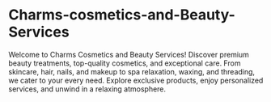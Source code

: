 # Charms-cosmetics-and-Beauty-Services
Welcome to Charms Cosmetics and Beauty Services! Discover premium beauty treatments, top-quality cosmetics, and exceptional care. From skincare, hair, nails, and makeup to spa relaxation, waxing, and threading, we cater to your every need. Explore exclusive products, enjoy personalized services, and unwind in a relaxing atmosphere.
